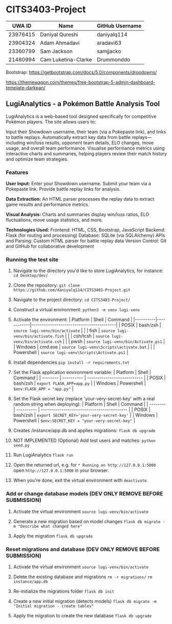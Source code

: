# CITS3403-Project


| UWA ID   | Name                  | GitHub Username |
|----------|-----------------------|-----------------|
| 23976415 | Daniyal Qureshi       | daniyalq114     |
| 23904324 | Adam Ahmadavi         | aradavi63       |
| 23360799 | Sam Jackson           | samjjacko       |
| 21480994 | Cam Luketina-Clarke   | Drummonddo      |



Bootstrap: https://getbootstrap.com/docs/5.0/components/dropdowns/

https://themewagon.com/themes/free-bootstrap-5-admin-dashboard-template-darkpan/

## LugiAnalytics - a Pokémon Battle Analysis Tool
LugiAnalytics is a web-based tool designed specifically for competitive Pokémon players. The site allows users to:

Input their Showdown username, their team (via a Pokepaste link), and links to battle replays.
Automatically extract key data from battle replays—including win/loss results, opponent team details, ELO changes, move usage, and overall team performance.
Visualise performance metrics using interactive charts and summaries, helping players review their match history and optimize team strategies.

### Features
**User Input:**
Enter your Showdown username.
Submit your team via a Pokepaste link.
Provide battle replay links for analysis.

**Data Extraction:**
An HTML parser processes the replay data to extract game results and performance metrics.

**Visual Analysis:**
Charts and summaries display win/loss ratios, ELO fluctuations, move usage statistics, and more.

**Technologies Used:**
Frontend: HTML, CSS, Bootstrap, JavaScript 
Backend: Flask (for routing and processing)
Database: SQLite (via SQLAlchemy)
APIs and Parsing: Custom HTML parser for battle replay data
Version Control: Git and GitHub for collaborative development


### Running the test site
1. Navigate to the directory you'd like to store LugiAnalytics, for instance:
`cd Desktop/dev/`

2. Clone the repository:
`git clone https://github.com/daniyalq114/CITS3403-Project.git`

3. Navigate to the project directory:
`cd CITS3403-Project/`

4. Construct a virtual environment:
`python3 -m venv lugi-venv`

5. Activate the environment: 
    | Platform | Shell      | Command                                 |
    |----------|------------|-----------------------------------------|
    | POSIX    | bash/zsh   | `source lugi-venv/bin/activate`         |
    |          | fish       | `source lugi-venv/bin/activate.fish`    |
    |          | csh/tcsh   | `source lugi-venv/bin/activate.csh`     |
    |          | pwsh       | `source lugi-venv/bin/Activate.ps1`     |
    | Windows  | cmd.exe    | `source lugi-venv\Scripts\activate.bat` |
    |          | Powershell | `source lugi-venv\Scripts\Activate.ps1` |

6. Install dependencies
`pip install -r requirements.txt`

7. Set the Flask application environment variable:
| Platform | Shell      | Command                     |
| -------- | ---------- | --------------------------- |
| POSIX    | bash/zsh   | `export FLASK_APP=app.py`   |
| Windows  | Powershell | `$env:FLASK_APP = "app.py"` |

8. Set the Flask secret key (replace 'your-very-secret-key' with a real random string when deploying):
| Platform | Shell      | Command                                    |
| -------- | ---------- | ------------------------------------------ |
| POSIX    | bash/zsh   | `export SECRET_KEY='your-very-secret-key'` |
| Windows  | Powershell | `$env:SECRET_KEY = "your-very-secret-key"` |

9. Creates /instance/app.db and applies migrations:
`flask db upgrade`

10. NOT IMPLEMENTED (Optional) Add test users and matches: 
`python seed.py`

11. Run LugiAnalytics
`flask run`

12. Open the returned url, e.g. for `* Running on http://127.0.0.1:5000` open `http://127.0.0.1:5000` in your browser. 

13. When you're done, exit the virtual environment with `deactivate`.


### Add or change database models (DEV ONLY REMOVE BEFORE SUBMISSION)
1. Activate the virtual environment
`source lugi-venv/bin/activate`

2. Generate a new migration based on model changes
`flask db migrate -m "Describe what changed here"`

3. Apply the migration
`flask db upgrade`



### Reset migrations and database (DEV ONLY REMOVE BEFORE SUBMISSION)
1. Activate the virtual environment
`source lugi-venv/bin/activate`

2. Delete the existing database and migrations
`rm -r migrations/`
`rm instance/app.db`

3. Re-initialize the migrations folder
`flask db init`

4. Create a new initial migration (detects models)
`flask db migrate -m "Initial migration - create tables"`

5. Apply the migration to create the new database
`flask db upgrade`
